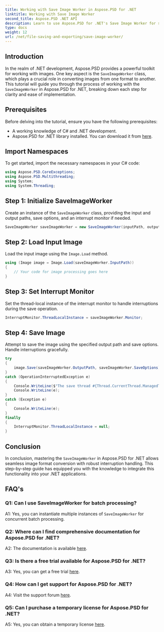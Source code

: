```yaml
---
title: Working with Save Image Worker in Aspose.PSD for .NET
linktitle: Working with Save Image Worker
second_title: Aspose.PSD .NET API
description: Learn to use Aspose.PSD for .NET's Save Image Worker for seamless image format conversion with interruption handling.
type: docs
weight: 12
url: /net/file-saving-and-exporting/save-image-worker/
---
```

## Introduction

In the realm of .NET development, Aspose.PSD provides a powerful toolkit for working with images. One key aspect is the `SaveImageWorker` class, which plays a crucial role in converting images from one format to another. This tutorial will guide you through the process of working with the `SaveImageWorker` in Aspose.PSD for .NET, breaking down each step for clarity and ease of implementation.

## Prerequisites

Before delving into the tutorial, ensure you have the following prerequisites:

- A working knowledge of C# and .NET development.
- Aspose.PSD for .NET library installed. You can download it from [here](https://releases.aspose.com/psd/net/).

## Import Namespaces

To get started, import the necessary namespaces in your C# code:

```csharp
using Aspose.PSD.CoreExceptions;
using Aspose.PSD.Multithreading;
using System;
using System.Threading;
```

## Step 1: Initialize SaveImageWorker

Create an instance of the `SaveImageWorker` class, providing the input and output paths, save options, and an interrupt monitor if needed.

```csharp
SaveImageWorker saveImageWorker = new SaveImageWorker(inputPath, outputPath, saveOptions, monitor);
```

## Step 2: Load Input Image

Load the input image using the `Image.Load` method.

```csharp
using (Image image = Image.Load(saveImageWorker.InputPath))
{
    // Your code for image processing goes here
}
```

## Step 3: Set Interrupt Monitor

Set the thread-local instance of the interrupt monitor to handle interruptions during the save operation.

```csharp
InterruptMonitor.ThreadLocalInstance = saveImageWorker.Monitor;
```

## Step 4: Save Image

Attempt to save the image using the specified output path and save options. Handle interruptions gracefully.

```csharp
try
{
    image.Save(saveImageWorker.OutputPath, saveImageWorker.SaveOptions);
}
catch (OperationInterruptedException e)
{
    Console.WriteLine($"The save thread #{Thread.CurrentThread.ManagedThreadId} finishes at {DateTime.Now}");
    Console.WriteLine(e);
}
catch (Exception e)
{
    Console.WriteLine(e);
}
finally
{
    InterruptMonitor.ThreadLocalInstance = null;
}
```

## Conclusion

In conclusion, mastering the `SaveImageWorker` in Aspose.PSD for .NET allows seamless image format conversion with robust interruption handling. This step-by-step guide has equipped you with the knowledge to integrate this functionality into your .NET applications.

## FAQ's

### Q1: Can I use SaveImageWorker for batch processing?

A1: Yes, you can instantiate multiple instances of `SaveImageWorker` for concurrent batch processing.

### Q2: Where can I find comprehensive documentation for Aspose.PSD for .NET?

A2: The documentation is available [here](https://reference.aspose.com/psd/net/).

### Q3: Is there a free trial available for Aspose.PSD for .NET?

A3: Yes, you can get a free trial [here](https://releases.aspose.com/).

### Q4: How can I get support for Aspose.PSD for .NET?

A4: Visit the support forum [here](https://forum.aspose.com/c/psd/34).

### Q5: Can I purchase a temporary license for Aspose.PSD for .NET?

A5: Yes, you can obtain a temporary license [here](https://purchase.aspose.com/temporary-license/).
